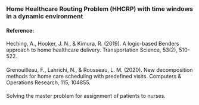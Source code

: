 ### Home Healthcare Routing Problem (HHCRP) with time windows in a dynamic environment 
#### Reference:
Heching, A., Hooker, J. N., &amp; Kimura, R. (2019). A logic-based Benders approach to home healthcare delivery. Transportation Science, 53(2), 510-522. 
####
Grenouilleau, F., Lahrichi, N., & Rousseau, L. M. (2020). New decomposition methods for home care scheduling with predefined visits. Computers & Operations Research, 115, 104855.
####
Solving the master problem for assignment of patients to nurses.
